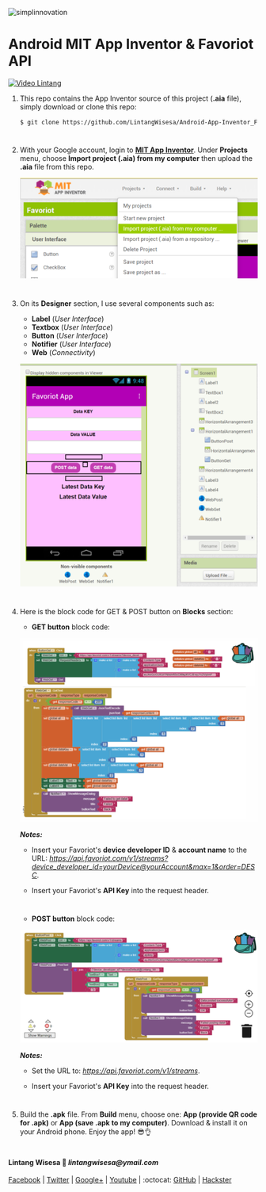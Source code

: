 ![simplinnovation](https://4.bp.blogspot.com/-f7YxPyqHAzY/WJ6VnkvE0SI/AAAAAAAADTQ/0tDQPTrVrtMAFT-q-1-3ktUQT5Il9FGdQCLcB/s350/simpLINnovation1a.png)

# Android MIT App Inventor & Favoriot API

[![Video Lintang](https://img.youtube.com/vi/pFlpfQpe6vI/0.jpg)](https://www.youtube.com/watch?v=pFlpfQpe6vI)

1. This repo contains the App Inventor source of this project (__.aia__ file), simply download or clone this repo:

    ```bash
    $ git clone https://github.com/LintangWisesa/Android-App-Inventor_Favoriot-API.git
    ```

#

2. With your Google account, login to [__MIT App Inventor__](http://ai2.appinventor.mit.edu). Under __Projects__ menu, choose __Import project (.aia) from my computer__ then upload the __.aia__ file from this repo.

    ![import](./import.png)

#

3. On its __Designer__ section, I use several components such as:
    - __Label__ (_User Interface_)
    - __Textbox__ (_User Interface_)
    - __Button__ (_User Interface_)
    - __Notifier__ (_User Interface_)
    - __Web__ (_Connectivity_)

    ![design](./design.png)

#

4. Here is the block code for GET & POST button on __Blocks__ section:

    - __GET button__ block code:

    ![get](./get.png)

    *__Notes:__*
   
    - Insert your Favoriot's __device developer ID__ & __account name__ to the URL: _https://api.favoriot.com/v1/streams?device_developer_id=yourDevice@yourAccount&max=1&order=DESC_.
   
    - Insert your Favoriot's __API Key__ into the request header.

    #

    - __POST button__ block code:

    ![post](./post.png)

    *__Notes:__*
   
    - Set the URL to: _https://api.favoriot.com/v1/streams_.
   
    - Insert your Favoriot's __API Key__ into the request header.

#

5. Build the __.apk__ file. From __Build__ menu, choose one: __App (provide QR code for .apk)__ or __App (save .apk to my computer)__. Download & install it on your Android phone. Enjoy the app! 😎👌

#

#### Lintang Wisesa :love_letter: _lintangwisesa@ymail.com_

[Facebook](https://www.facebook.com/lintangbagus) | 
[Twitter](https://twitter.com/Lintang_Wisesa) |
[Google+](https://plus.google.com/u/0/+LintangWisesa1) |
[Youtube](https://www.youtube.com/user/lintangbagus) | 
:octocat: [GitHub](https://github.com/LintangWisesa) |
[Hackster](https://www.hackster.io/lintangwisesa)
